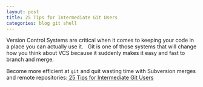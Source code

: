 ```yaml
---
layout: post
title: 25 Tips for Intermediate Git Users
categories: blog git shell
---
```

Version Control Systems are critical when it comes to keeping your code in a place you can actually use it.   Git is one of those systems that will change how you think about VCS because it suddenly makes it easy and fast to branch and merge.

Become more efficient at `git` and quit wasting time with Subversion merges and remote repositories:<a href="http://andyjeffries.co.uk/articles/25-tips-for-intermediate-git-users"> 25 Tips for Intermediate Git Users</a>
